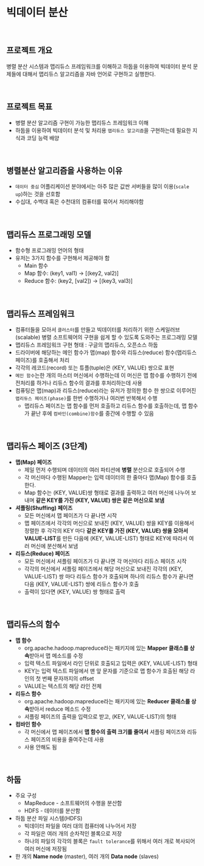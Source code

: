 # 빅데이터 분산

<br>

## 프로젝트 개요

병렬 분산 시스템과 맵리듀스 프레임워크를 이해하고 하둡을 이용하여 빅데이터 분석 문제들에 대해서 맵리듀스 알고리즘을 자바 언어로 구현하고 실행한다.

<br>

## 프로젝트 목표

- 병렬 분산 알고리즘 구현이 가능한 맵리듀스 프레임워크 이해
- 하둡을 이용하여 빅데이터 분석 및 처리용 `맵리듀스 알고리즘`을 구현하는데 필요한 지식과 코딩 능력 배양

<br>


## 병렬분산 알고리즘을 사용하는 이유

- `데이터 중심` 어플리케이션 분야에서는 아주 많은 값싼 서버들을 많이 이용(`scale up`)하는 것을 선호함
- 수십대, 수백대 혹은 수천대의 컴퓨터를 묶어서 처리해야함

<br>

## 맵리듀스 프로그래밍 모델

- 함수형 프로그래밍 언어의 형태
- 유저는 3가지 함수를 구현해서 제공해야 함
    - Main 함수
    - Map 함수: (key1, val1) → [(key2, val2)]
    - Reduce 함수: (key2, [val2]) → [(key3, val3)]
    
<br>

## 맵리듀스 프레임워크

- 컴퓨터들을 모아서 `클러스터`를 만들고 빅데이터를 처리하기 위한 스케일러브(scalable) 병렬 소프트웨어의 구현을 쉽게 할 수 있도록 도와주는 프로그래밍 모델
- 맵리듀스 프레임워크 구현 형태 : 구글의 맵리듀스, 오픈소스 하둡
- 드라이버에 해당하는 메인 함수가 맵(map) 함수와 리듀스(reduce) 함수(맵리듀스 페이즈)를 호출해서 처리
- 각각의 레코드(record) 또는 튜플(tuple)은 (KEY, VALUE) 쌍으로 표현
- `메인 함수`는한 개의 마스터 머신에서 수행하는데 이 머신은 맵 함수를 수행하기 전에 전처리를 하거나 리듀스 함수의 결과를 후처리하는데 사용
- 컴퓨팅은 맵(map)과 리듀스(reduce)라는 유저가 정의한 함수 한 쌍으로 이루어진 `맵리듀스 페이즈(phase)`를 한번 수행하거나 여러번 반복해서 수행
    - 맵리듀스 페이즈는 맵 함수를 먼저 호출하고 리듀스 함수를 호출하는데, 맵 함수가 끝난 후에 `컴바인(combine)함수`를 중간에 수행할 수 있음

<br>

## 맵리듀스 페이즈 (3단계)

- **맵(Map) 페이즈**
    - 제일 먼저 수행되며 데이터의 여러 파티션에 **병렬** 분산으로 호출되어 수행
    - 각 머신마다 수행된 Mapper는 입력 데이터의 한 줄마다 맵(Map) 함수를 호출한다.
    - Map 함수는 (KEY, VALUE)쌍 형태로 결과를 출력하고 여러 머신에 나누어 보내며 **같은 KEY를 가진 (KEY, VALUE) 쌍은 같은 머신으로 보냄**
- **셔플링(Shuffing) 페이즈**
    - 모든 머신에서 맵 페이즈가 다 끝나면 시작
    - 맵 페이즈에서 각각의 머신으로 보내진 (KEY, VALUE) 쌍을 KEY를 이용해서 정렬한 후 각각의 KEY 마다 **같은 KEY를 가진 (KEY, VALUE) 쌍을 모아서 VALUE-LIST**를 만든 다음에 (KEY, VALUE-LIST) 형태로 KEY에 따라서 여러 머신에 분산해서 보냄
- **리듀스(Reduce) 페이즈**
    - 모든 머신에서 셔플링 페이즈가 다 끝나면 각 머신마다 리듀스 페이즈 시작
    - 각각의 머신에서 셔플링 페이즈에서 해당 머신으로 보내진 각각의 (KEY, VALUE-LIST) 쌍 마다 리듀스 함수가 호출되며 하나의 리듀스 함수가 끝나면 다음 (KEY, VALUE-LIST) 쌍에 리듀스 함수가 호출
    - 출력이 있다면 (KEY, VALUE) 쌍 형태로 출력
    
<br>
 
## 맵리듀스의 함수

- **맵 함수**
    - org.apache.hadoop.mapreduce라는 패키지에 있는 **Mapper 클래스를 상속**받아서 맵 메소드를 수정
    - 입력 텍스트 파일에서 라인 단위로 호출되고 입력은 (KEY, VALUE-LIST) 형태
    - KEY는 입력 텍스트 파일에서 맨 앞 문자를 기준으로 맵 함수가 호출된 해당 라인의 첫 번째 문자까지의 offset
    - VALUE는 텍스트의 해당 라인 전체
- **리듀스 함수**
    - org.apache.hadoop.mapreduce라는 패키지에 있는 **Reducer 클래스를 상속**받아서 reduce 메소드 수정
    - 셔플링 페이즈의 출력을 입력으로 받고, (KEY, VALUE-LIST)의 형태
- **컴바인 함수**
    - 각 머신에서 맵 페이즈에서 **맵 함수의 출력 크기를 줄여서** 셔플링 페이즈와 리듀스 페이즈의 비용을 줄여주는데 사용
    - 사용 안해도 됨


<br>

## 하둡

- 주요 구성
    - MapReduce - 소프트웨어의 수행을 분산함
    - HDFS - 데이터를 분산함
- 하둡 분산 파일 시스템(HDFS)
    - 빅데이터 파일을 여러 대의 컴퓨터에 나누어서 저장
    - 각 파일은 여러 개의 순차적인 블록으로 저장
    - 하나의 파일의 각각의 블록은 `fault tolerance`를 위해서 여러 개로 복사되어 여러 머신에 저장됨
- 한 개의 **Name node** (master), 여러 개의 **Data node** (slaves)
